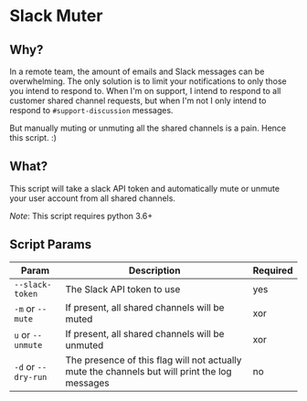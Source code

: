 # Slack Muter

## Why?

In a remote team, the amount of emails and Slack messages can be overwhelming. The only solution is to limit your notifications
to only those you intend to respond to. When I'm on support, I intend to respond to all customer shared channel requests,
but when I'm not I only intend to respond to `#support-discussion` messages. 

But manually muting or unmuting all the shared channels is a pain. Hence this script. :)

## What? 

This script will take a slack API token and automatically mute or unmute your user account from all shared channels.

*Note*: This script requires python 3.6+

## Script Params

| Param               | Description                                                                                   | Required |
|---------------------|-----------------------------------------------------------------------------------------------|----------|
| `--slack-token`     | The Slack API token to use                                                                    | yes      |
| `-m` or `--mute`    | If present, all shared channels will be muted                                                 | xor      |
| `u` or `--unmute`   | If present, all shared channels will be unmuted                                               | xor      |
| `-d` or `--dry-run` | The presence of this flag will not actually mute the channels but will print the log messages | no       |

